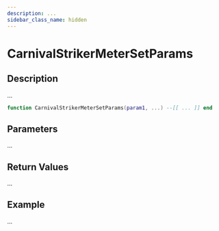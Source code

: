 ```yaml
---
description: ...
sidebar_class_name: hidden
---
```


# CarnivalStrikerMeterSetParams

## Description

...

```lua
function CarnivalStrikerMeterSetParams(param1, ...) --[[ ... ]] end
```

## Parameters

...

## Return Values

...

## Example

...

